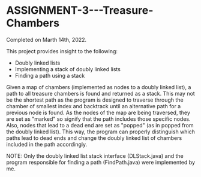 # ASSIGNMENT-3---Treasure-Chambers

Completed on Marth 14th, 2022.

This project provides insight to the following:
  - Doubly linked lists
  - Implementing a stack of doubly linked lists
  - Finding a path using a stack

Given a map of chambers (implemented as nodes to a doubly linked list), a path to all treasure chambers is found and returned as a stack. This may not be the shortest path as the program is designed to traverse through the chamber of smallest index and backtrack until an alternative path for a previous node is found. As the nodes of the map are being traversed, they are set as "marked" so signify that the path includes those specific nodes. Also, nodes that lead to a dead end are set as "popped" (as in popped from the doubly linked list). This way, the program can properly distinguish which paths lead to dead ends and change the doubly linked list of chambers included in the path accordingly.

NOTE: Only the doubly linked list stack interface (DLStack.java) and the program responsible for finding a path (FindPath.java) were implemented by me.
